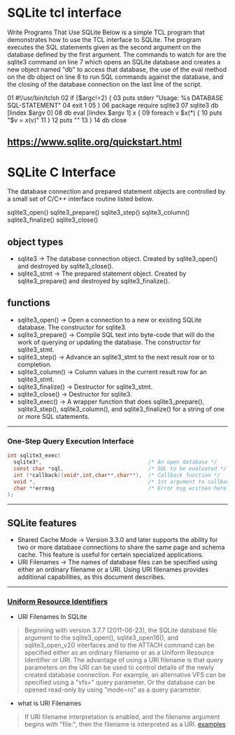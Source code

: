 # SQLite tcl interface
Write Programs That Use SQLite
Below is a simple TCL program that demonstrates how to use the TCL interface to SQLite. The program executes the SQL statements given as the second argument on the database defined by the first argument. The commands to watch for are the sqlite3 command on line 7 which opens an SQLite database and creates a new object named "db" to access that database, the use of the eval method on the db object on line 8 to run SQL commands against the database, and the closing of the database connection on the last line of the script.

01  #!/usr/bin/tclsh
02  if {$argc!=2} {
03    puts stderr "Usage: %s DATABASE SQL-STATEMENT"
04    exit 1
05  }
06  package require sqlite3
07  sqlite3 db [lindex $argv 0]
08  db eval [lindex $argv 1] x {
09    foreach v $x(*) {
10      puts "$v = $x($v)"
11    }
12    puts ""
13  }
14  db close

https://www.sqlite.org/quickstart.html
---
# SQLite C Interface

The database connection and prepared statement objects are controlled by a small set of C/C++ interface routine listed below.

sqlite3_open()
sqlite3_prepare()
sqlite3_step()
sqlite3_column()
sqlite3_finalize()
sqlite3_close()

## object types
- sqlite3 → The database connection object. Created by sqlite3_open() and destroyed by sqlite3_close().
- sqlite3_stmt → The prepared statement object. Created by sqlite3_prepare() and destroyed by sqlite3_finalize().
## functions 
- sqlite3_open() → Open a connection to a new or existing SQLite database. The constructor for sqlite3.
- sqlite3_prepare() → Compile SQL text into byte-code that will do the work of querying or updating the database. The constructor for sqlite3_stmt.
- sqlite3_step() → Advance an sqlite3_stmt to the next result row or to completion.
- sqlite3_column() → Column values in the current result row for an sqlite3_stmt.
- sqlite3_finalize() → Destructor for sqlite3_stmt.
- sqlite3_close() → Destructor for sqlite3.
- sqlite3_exec() → A wrapper function that does sqlite3_prepare(), sqlite3_step(), sqlite3_column(), and sqlite3_finalize() for a string of one or more SQL statements.

---
### One-Step Query Execution Interface
```C
int sqlite3_exec(
  sqlite3*,                                  /* An open database */
  const char *sql,                           /* SQL to be evaluated */
  int (*callback)(void*,int,char**,char**),  /* Callback function */
  void *,                                    /* 1st argument to callback */
  char **errmsg                              /* Error msg written here */
);
```
---
## SQLite features 
- Shared Cache Mode → Version 3.3.0 and later supports the ability for two or more database connections to share the same page and schema cache. This feature is useful for certain specialized applications.
- URI Filenames → The names of database files can be specified using either an ordinary filename or a URI. Using URI filenames provides additional capabilities, as this document describes.
---
### [Uniform Resource Identifiers](https://www.sqlite.org/uri.html)
* URI Filenames In SQLite
>Beginning with version 3.7.7 (2011-06-23), the SQLite database file argument to the sqlite3_open(), sqlite3_open16(), and sqlite3_open_v2() interfaces and to the ATTACH command can be specified either as an ordinary filename or as a Uniform Resource Identifier or URI. The advantage of using a URI filename is that query parameters on the URI can be used to control details of the newly created database connection. For example, an alternative VFS can be specified using a "vfs=" query parameter. Or the database can be opened read-only by using "mode=ro" as a query parameter.
* what is URI Filenames
>If URI filename interpretation is enabled, and the filename argument begins with "file:", then the filename is interpreted as a URI.
[examples](https://www.sqlite.org/c3ref/open.html#urifilenameexamples)

